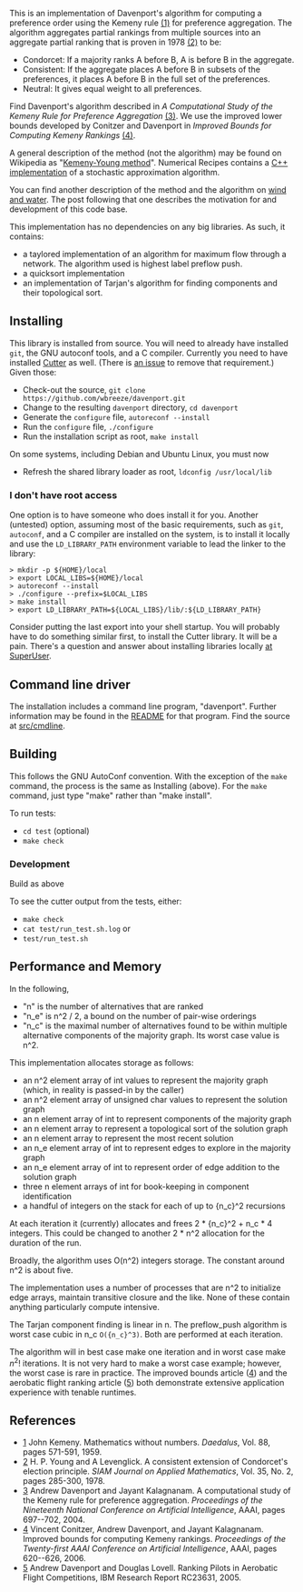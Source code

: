 This is an implementation of Davenport's algorithm for computing
a preference order using the Kemeny rule [(1)][kemeny]
for preference aggregation.
The algorithm aggregates partial rankings from multiple sources into an
aggregate partial ranking that is proven in 1978 [(2)][young] to be:
- Condorcet: If a majority ranks A before B, A is before B in the aggregate.
- Consistent: If the aggregate places A before B in subsets of the
preferences, it places A before B in the full set of the preferences.
- Neutral: It gives equal weight to all preferences.

Find Davenport's algorithm described in
_A Computational Study of the Kemeny Rule for Preference
Aggregation_ [(3)][davenport].
We use the improved lower bounds developed by Conitzer and Davenport in
_Improved Bounds for Computing Kemeny Rankings_ [(4)][bounds].

A general description of the method (not the algorithm)
may be found on Wikipedia as "[Kemeny-Young method][kym]".
Numerical Recipes contains a [C++ implementation][kycpp]
of a stochastic approximation algorithm.

You can find another description
of the method and the algorithm on
[wind and water](https://wnw.wbreeze.com/2019/08/davenport.html).
The post following that one describes the motivation for
and development of this code base.

This implementation has no dependencies on any big libraries.
As such, it contains:
- a taylored implementation of an algorithm for maximum flow through a network.
  The algorithm used is highest label preflow push.
- a quicksort implementation
- an implementation of Tarjan's algorithm for finding components and
  their topological sort.

## Installing

This library is installed from source. You will need to already have
installed `git`, the GNU autoconf tools, and a C compiler. Currently
you need to have installed
[Cutter](http://cutter.sourceforge.net/reference/install.html)
as well. (There is
[an issue](https://github.com/wbreeze/davenport/issues/16)
to remove that requirement.)
Given those:

- Check-out the source, `git clone https://github.com/wbreeze/davenport.git`
- Change to the resulting `davenport` directory, `cd davenport`
- Generate the `configure` file, `autoreconf --install`
- Run the `configure` file, `./configure`
- Run the installation script as root, `make install`

On some systems, including Debian and Ubuntu Linux, you must now

- Refresh the shared library loader as root, `ldconfig /usr/local/lib`

### I don't have root access

One option is to have someone who does install it for you.
Another (untested) option, assuming most of the basic requirements,
such as `git`, `autoconf`, and a C compiler are installed on the system,
is to install it locally and use the `LD_LIBRARY_PATH` environment
variable to lead the linker to the library:

```
> mkdir -p ${HOME}/local
> export LOCAL_LIBS=${HOME}/local
> autoreconf --install
> ./configure --prefix=$LOCAL_LIBS
> make install
> export LD_LIBRARY_PATH=${LOCAL_LIBS}/lib/:${LD_LIBRARY_PATH}
```

Consider putting the last export into your shell startup.
You will probably have to do something similar first, to install the
Cutter library. It will be a pain. There's a question and answer
about installing libraries locally
[at SuperUser](https://superuser.com/q/324613).

## Command line driver
The installation includes a command line program, "davenport".
Further information may be found in the
[README](src/cmdline/README.md) for that program.
Find the source at [src/cmdline](src/cmdline).

## Building

This follows the GNU AutoConf convention. With the exception of the
`make` command, the process is the same as Installing (above).
For the `make` command, just type "make" rather than "make install".

To run tests:
- `cd test` (optional)
- `make check`

### Development

Build as above

To see the cutter output from the tests, either:
- `make check`
- `cat test/run_test.sh.log`
or
- `test/run_test.sh`

## Performance and Memory

In the following,
- "n" is the number of alternatives that are ranked
- "n_e" is n^2 / 2, a bound on the number of pair-wise orderings
- "n_c" is the maximal number of alternatives found to be within multiple
  alternative components of the majority graph. Its worst case value is n^2.

This implementation allocates storage as follows:
- an n^2 element array of int values to represent the majority graph
  (which, in reality is passed-in by the caller)
- an n^2 element array of unsigned char values to represent the solution
  graph
- an n element array of int to represent components of the majority graph
- an n element array to represent a topological sort of the solution graph
- an n element array to represent the most recent solution
- an n_e element array of int to represent edges to explore in the
  majority graph
- an n_e element array of int to represent order of edge addition to the
  solution graph
- three n element arrays of int for book-keeping in component identification
- a handful of integers on the stack for each of up to {n_c}^2 recursions

At each iteration it (currently) allocates and frees 2 * {n_c}^2 + n_c * 4
integers. This could be changed to another 2 * n^2 allocation for the
duration of the run.

Broadly, the algorithm uses O(n^2) integers storage. The constant around n^2 is
about five.

The implementation uses a number of processes that are n^2 to initialize
edge arrays, maintain transitive closure and the like. None of these contain
anything particularly compute intensive.

The Tarjan component finding is linear in n.
The preflow_push algorithm is worst case cubic in n_c `O({n_c}^3)`.
Both are performed at each iteration.

The algorithm will in best case make one iteration and in worst case make
${n^2}!$ iterations. It is not very hard to make a worst case example; however,
the worst case is rare in practice. The improved bounds article ([4][bounds])
and the aerobatic flight ranking article ([5][ranking]) both demonstrate
extensive application experience with tenable runtimes.

## References
- [1][kemeny] John Kemeny. Mathematics without numbers.
_Daedalus_, Vol. 88, pages 571-591, 1959.
- [2][young] H. P. Young and A Levenglick.
A consistent extension of Condorcet's election principle.
_SIAM Journal on Applied Mathematics_, Vol. 35, No. 2, pages 285-300, 1978.
- [3][davenport] Andrew Davenport and Jayant Kalagnanam.
A computational study of the Kemeny rule for preference aggregation.
_Proceedings of the Nineteenth National Conference on Artificial Intelligence_,
AAAI, pages 697--702, 2004.
- [4][bounds] Vincent Conitzer, Andrew Davenport, and Jayant Kalagnanam.
Improved bounds for computing Kemeny rankings.
_Proceedings of the Twenty-first AAAI Conference on Artificial Intelligence_,
AAAI, pages 620--626, 2006.
- [5][ranking] Andrew Davenport and Douglas Lovell. Ranking Pilots in
Aerobatic Flight Competitions, IBM Research Report RC23631, 2005.

[kemeny]:https://www.jstor.org/stable/20026529
[young]: https://doi.org/10.1137/0135023
[kym]: https://en.wikipedia.org/wiki/Kemeny%E2%80%93Young_method
[kycpp]: http://numerical.recipes/whp/ky/kemenyyoung.html
[davenport]: https://aaai.org/Library/AAAI/2004/aaai04-110.php
[bounds]: https://aaai.org/Library/AAAI/2006/aaai06-099.php
[travis]: https://travis-ci.org/wbreeze/davenport.svg?branch=master
[ranking]: https://domino.research.ibm.com/library/cyberdig.nsf/0/f0cef204f8d781628525702300545d8f
